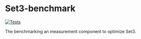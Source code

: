 # Set3-benchmark

[![Tests](https://github.com/TomTonic/set3benchmark/actions/workflows/coverage.yml/badge.svg?branch=main)](https://github.com/TomTonic/set3benchmark/actions/workflows/coverage.yml)

The benchmarking an measurement component to optimize Set3.
